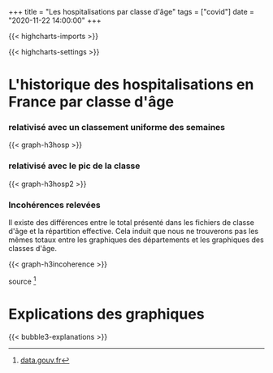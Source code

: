 +++
title = "Les hospitalisations par classe d'âge"
tags = ["covid"]
date = "2020-11-22 14:00:00"
+++


{{< highcharts-imports >}}

{{< highcharts-settings >}}

# L'historique des hospitalisations en France par classe d'âge <a name="graphique"></a>
### relativisé avec un classement uniforme des semaines

{{< graph-h3hosp >}}

### relativisé avec le pic de la classe

{{< graph-h3hosp2 >}}


### Incohérences relevées

Il existe des différences entre le total présenté dans les fichiers de classe d'âge et la répartition effective.
Cela induit que nous ne trouverons pas les mêmes totaux entre les graphiques des départements et les graphiques des classes d'âge.

{{< graph-h3incoherence >}}

source [^1]

# Explications des graphiques <a name="explications"></a>

{{< bubble3-explanations >}}


[^1]: [data.gouv.fr](https://www.data.gouv.fr/fr/datasets/donnees-hospitalieres-relatives-a-lepidemie-de-covid-19/)